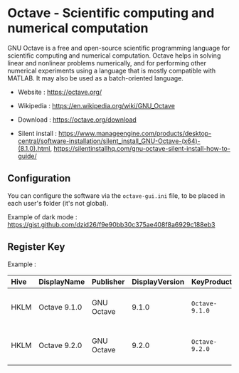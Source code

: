 # Octave - Scientific computing and numerical computation

GNU Octave is a free and open-source scientific programming language for scientific computing and numerical computation.
Octave helps in solving linear and nonlinear problems numerically, and for performing other numerical experiments using a language that is mostly compatible with MATLAB.
It may also be used as a batch-oriented language.

* Website : https://octave.org/
* Wikipedia : https://en.wikipedia.org/wiki/GNU_Octave

* Download : https://octave.org/download
* Silent install : https://www.manageengine.com/products/desktop-central/software-installation/silent_install_GNU-Octave-(x64)-(8.1.0).html,
	https://silentinstallhq.com/gnu-octave-silent-install-how-to-guide/

## Configuration

You can configure the software via the `octave-gui.ini` file, to be placed in each user's folder (it's not global).

Example of dark mode : https://gist.github.com/dzid26/f9e90bb30c375ae408f8a6929c188eb3

## Register Key

Example :

 | Hive | DisplayName | Publisher | DisplayVersion | KeyProduct | UninstallExe |
 |:---- |:----------- |:--------- |:-------------- |:---------- |:------------ |
 | HKLM | Octave 9.1.0 | GNU Octave | 9.1.0 | `Octave-9.1.0` | `"C:\Program Files\GNU Octave\Octave-9.1.0\uninstall.exe" /AllUsers` |
 | HKLM | Octave 9.2.0 | GNU Octave | 9.2.0 | `Octave-9.2.0` | `"C:\Program Files\GNU Octave\Octave-9.2.0\uninstall.exe" /AllUsers` |
